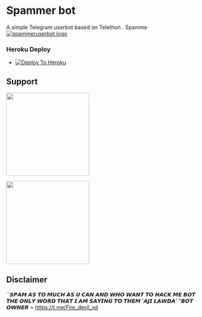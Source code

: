 # Spammer bot
A simple Telegram userbot based on Telethon .
Spamme
[![spammeruserbot logo](https://telegra.ph/file/9792f41cb0d17ada62bf6.jpg)](https://dashboard.heroku.com/new?button-url=https%3A%2F%2Fgithub.com%2Fabhinav1246%2Fspammerbot%2Ftree%2Fbugs&template=https%3A%2F%2Fgithub.com%2Fabhinav1246%2Fspammerbot)


### Heroku Deploy
  
  - [![Deploy To Heroku](https://www.herokucdn.com/deploy/button.svg)](https://dashboard.heroku.com/new?button-url=https%3A%2F%2Fgithub.com%2FMr-confused%2Fcatpack&template=https%3A%2F%2Fgithub.com%2FMr-confused%2Fcatpack)


  
## Support
   <a href="https://t.me/spammer_bot_op"><img src="https://img.shields.io/badge/Channel%20Support%3F-yes-green?&style=flat-square?&logo=telegram" width=220px></a></p>
   
   <a href="https://t.me/spammer_bot_support_chat"><img src="https://img.shields.io/badge/Group%20Support%3F-yes-green?&style=flat-square?&logo=telegram" width=220px></a></p>
   
## Disclaimer

``𝙎𝙋𝘼𝙈 𝘼𝙎 𝙏𝙊 𝙈𝙐𝘾𝙃 𝘼𝙎 𝙐 𝘾𝘼𝙉 𝘼𝙉𝘿 𝙒𝙃𝙊 𝙒𝘼𝙉𝙏 𝙏𝙊 𝙃𝘼𝘾𝙆 𝙈𝙀 𝘽𝙊𝙏 𝙏𝙃𝙀 𝙊𝙉𝙇𝙔 𝙒𝙊𝙍𝘿 𝙏𝙃𝘼𝙏 𝙄 𝘼𝙈 𝙎𝘼𝙔𝙄𝙉𝙂 𝙏𝙊 𝙏𝙃𝙀𝙈 '𝘼𝙅𝙄 𝙇𝘼𝙒𝘿𝘼' "𝘽𝙊𝙏 𝙊𝙒𝙉𝙀𝙍 = https://t.me/Fire_devil_xd

```


